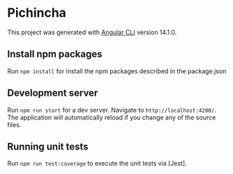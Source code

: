 # Pichincha

This project was generated with [Angular CLI](https://github.com/angular/angular-cli) version 14.1.0.

## Install npm packages

Run `npm install` for install the npm packages described in the package.json

## Development server

Run `npm run start` for a dev server. Navigate to `http://localhost:4200/`. The application will automatically reload if you change any of the source files.

## Running unit tests

Run `npm run test:coverage` to execute the unit tests via [Jest].
